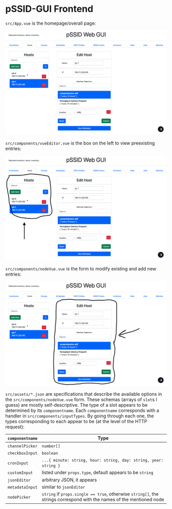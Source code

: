 # pSSID-GUI Frontend

`src/App.vue` is the homepage/overall page:

![Overall Page](../../images/wide-view.png)

`src/components/vueEditor.vue` is the box on the left to view preexisting entries:

![Existing Entry List](../../images/existing-entry-list.png)

`src/components/nodeVue.vue` is the form to modify existing and add new entries:

![Add/Edit Form](../../images/add-edit-form.png)

`src/assets/*.json` are specifications that describe the available options in the `src/components/nodeVue.vue` form. These schemas (arrays of `slot`s I guess) are mostly self-descriptive. The type of a slot appears to be determined by its `componentname`. Each `componentname` corresponds with a handler in `src/components/inputTypes`. By going through each one, the types corresponding to each appear to be (at the level of the HTTP request):

| `componentname` | Type |
| - | - |
| `channelPicker` | `number[]` |
| `checkboxInput` | `boolean` |
| `cronInput` | `...{ minute: string, hour: string, day: string, year: string }` |
| `customInput` | listed under `props.type`, default appears to be `string` |
| `jsonEditor` | arbitrary JSON, it appears |
| `metadataInput` | similar to `jsonEditor` |
| `nodePicker` | `string` if `props.single == true`, otherwise `string[]`, the strings correspond with the names of the mentioned node |
